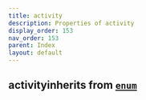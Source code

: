 ```yaml
---
title: activity
description: Properties of activity
display_order: 153
nav_order: 153
parent: Index
layout: default
---
```


## activityinherits from [`enum`](./enum.html)
